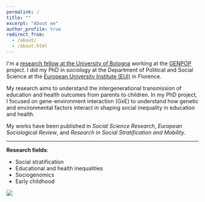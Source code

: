 ```yaml
---
permalink: /
title: ""
excerpt: "About me"
author_profile: true
redirect_from: 
  - /about/
  - /about.html
---
```




I'm a [research fellow at the University of Bologna](https://www.unibo.it/sitoweb/gaia.ghirardi) working at the [GENPOP](http://genpop.org) project. I did my PhD in sociology at the Department of Political and Social Science at the [European University Institute (EUI)](https://www.eui.eu/en/academic-units/political-and-social-sciences) in Florence.

My research aims to understand the intergenerational transmission of education and health outcomes from parents to children. In my PhD project, I focused on gene-environment interaction (GxE) to understand how genetic and environmental factors interact in shaping social inequality in education and health. 

My works have been published in _Social Science Research_, _European Sociological Review_, and _Research in Social Stratification and Mobility_. 

---

**Research fields**:   
* Social stratification
* Educational and health inequalities
* Sociogenomics
* Early childhood

  

![](http://gaiaghirardi.github.io/images/bybike1.jpeg)



